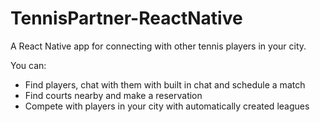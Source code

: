 # TennisPartner-ReactNative

A React Native app for connecting with other tennis players in your city.

You can:
* Find players, chat with them with built in chat and schedule a match
* Find courts nearby and make a reservation
* Compete with players in your city with automatically created leagues

